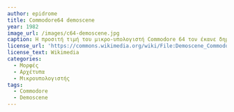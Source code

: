 ```yaml
---
author: epidrome
title: Commodore64 demoscene 
year: 1982 
image_url: /images/c64-demoscene.jpg
caption: Η προσιτή τιμή του μικρο-υπολογιστή Commodore 64 τον έκανε δημοφιλή σε περισσότερο από δέκα εκατομύρια χρήστες, οι οποίοι, εκτός από την αγορά λογισμικού και περιφερειακών, δημιούργησαν μια κοινότητα ερασιτεχνικής δημιουργίας και ανταλλαγής προγραμμάτων και παιχνιδιών, που διατηρήθηκε ως μέρος της ψηφιακής κουλτούρας και μετά την απόσυρση αυτού του μοντέλου. 
license_url: 'https://commons.wikimedia.org/wiki/File:Demoscene_Commodore_64.jpg'
license_text: Wikimedia 
categories:
  - Μορφές
  - Αρχέτυπα
  - Μικρουπολογιστής 
tags:
  - Commodore
  - Demoscene
---
```

